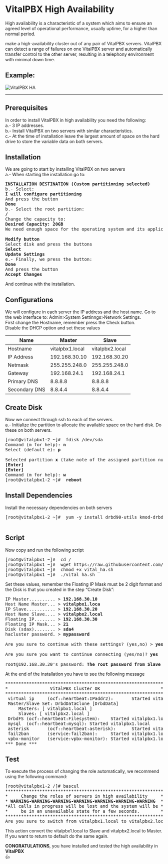 VitalPBX High Availability
=====
High availability is a characteristic of a system which aims to ensure an agreed level of operational performance, usually uptime, for a higher than normal period.<br>

make a high-availability cluster out of any pair of VitalPBX servers. VitalPBX can detect a range of failures on one VitalPBX server and automatically transfer control to the other server, resulting in a telephony environment with minimal down time.<br>

## Example:<br>
![VitalPBX HA](https://github.com/VitalPBX/vitalpbx_ha/blob/master/VitalPBX_HA.png)

-----------------
## Prerequisites
In order to install VitalPBX in high availability you need the following:<br>
a.- 3 IP addresses.<br>
b.- Install VitalPBX on two servers with similar characteristics.<br>
c.- At the time of installation leave the largest amount of space on the hard drive to store the variable data on both servers.<br>

## Installation
We are going to start by installing VitalPBX on two servers<br>
a.- When starting the installation go to:<br>
<pre>
<strong>INSTALLATION DESTINATION (Custom partitioning selected)</strong>
b.- Select:
<strong>I will configure partitioning</strong>
And press the button
<strong>Done</strong>
b.- Select the root partition:
<strong>/</strong>
Change the capacity to:
<strong>Desired Capacity: 20GB</strong>
We need enough space for the operating system and its applications in the future; then click<br>
<strong>Modify button</strong>
Select disk and press the buttons 
<strong>Select</strong>
<strong>Update Settings</strong>
e.- Finally, we press the button:
<strong>Done</strong>
And press the button
<strong>Accept Changes</strong>
</pre>
And continue with the installation.<br>

## Configurations
We will configure in each server the IP address and the host name. Go to the web interface to: Admin>System Settinngs>Network Settings.<br>
First change the Hostname, remember press the Check button.<br>
Disable the DHCP option and set these values<br>

| Name          | Master           | Slave            |
| ------------- | ---------------- | ---------------- |
| Hostname      | vitalpbx1.local  | vitalpbx2.local  |
| IP Address    | 192.168.30.10    | 192.168.30.20    |
| Netmask       | 255.255.248.0    | 255.255.248.0    |
| Gateway       | 192.168.24.1     | 192.168.24.1     |
| Primary DNS   | 8.8.8.8          | 8.8.8.8          |
| Secondary DNS | 8.8.4.4          | 8.8.4.4          |

## Create Disk
Now we connect through ssh to each of the servers.<br>
a.- Initialize the partition to allocate the available space on the hard disk. Do these on both servers.<br>
<pre>
[root@vitalpbx1-2 ~]#  fdisk /dev/sda
Command (m for help): <strong>n</strong>
Select (default e): <strong>p</strong><br>
Selected partition <strong>x</strong> (take note of the assigned partition number as we will need it later)
<strong>[Enter]</strong>
<strong>[Enter]</strong>
Command (m for help): <strong>w</strong>
[root@vitalpbx1-2 ~]#  <strong>reboot</strong>
</pre>

## Install Dependencies
Install the necessary dependencies on both servers<br>
<pre>
[root@vitalpbx1-2 ~]#  yum -y install drbd90-utils kmod-drbd90 corosync pacemaker pcs<br>
</pre>

## Script
Now copy and run the following script<br>
<pre>
[root@vitalpbx1 ~]#  cd /
[root@vitalpbx1 ~]#  wget https://raw.githubusercontent.com/VitalPBX/vitalpbx_ha/master/vital_ha.sh
[root@vitalpbx1 ~]#  chmod +x vital_ha.sh
[root@vitalpbx1 ~]#  ./vital_ha.sh
</pre>
Set these values, remember the Floating IP Mask must be 2 digit format and the Disk is that you created in the step “Create Disk”:
<pre>
IP Master.......... > <strong>192.168.30.10</strong>
Host Name Master... > <strong>vitalpbx1.loca</strong>
IP Slave........... > <strong>192.168.30.20</strong>
Host Name Slave.... > <strong>vitalpbx2.local</strong>
Floating IP........ > <strong>192.168.30.30</strong>
Floating IP Mask... > <strong>21</strong>
Disk (sdax)........ > <strong>sda4</strong>
hacluster password. > <strong>mypassword</strong>

Are you sure to continue with these settings? (yes,no) > <strong>yes</strong>

Are you sure you want to continue connecting (yes/no)? <strong>yes</strong>

root@192.168.30.20's password: <strong>The root password from Slave Server</strong>
</pre>

At the end of the installation you have to see the following message

<pre>
************************************************************
*                VitalPBX Cluster OK                       *
************************************************************
 virtual_ip     (ocf::heartbeat:IPaddr2):       Started vitalpbx1.local
 Master/Slave Set: DrbdDataClone [DrbdData]
     Masters: [ vitalpbx1.local ]
     Slaves: [ vitalpbx2.local ]
 DrbdFS (ocf::heartbeat:Filesystem):    Started vitalpbx1.local
 mysql  (ocf::heartbeat:mysql): Started vitalpbx1.local
 asterisk       (ocf::heartbeat:asterisk):      Started vitalpbx1.local
 fail2ban       (service:fail2ban):     Started vitalpbx1.local
 vpbx-monitor   (service:vpbx-monitor): Started vitalpbx1.local
*** Done ***
</pre>

## Test<br>

To execute the process of changing the role automatically, we recommend using the following command:<br>

<pre>
[root@vitalpbx1-2 /]# bascul
************************************************************
*     Change the roles of servers in high availability     *
* <strong>WARNING-WARNING-WARNING-WARNING-WARNING-WARNING-WARNING</strong>  *
*All calls in progress will be lost and the system will be *
*     be in an unavailable state for a few seconds.        *
************************************************************
Are you sure to switch from vitalpbx1.local to vitalpbx2.local? (yes,no) >
</pre>

This action convert the vitalpbx1.local to Slave and vitalpbx2.local to Master. If you want to return to default do the same again.<br>

<strong>CONGRATULATIONS</strong>, you have installed and tested the high availability in <strong>VitalPBX</strong><br>
:+1:





